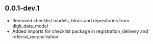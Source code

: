 ## 0.0.1-dev.1

* Removed checklist models, blocs and repositories from digit_data_model
* Added imports for checklist package in registration_delivery and referral_reconciliation
